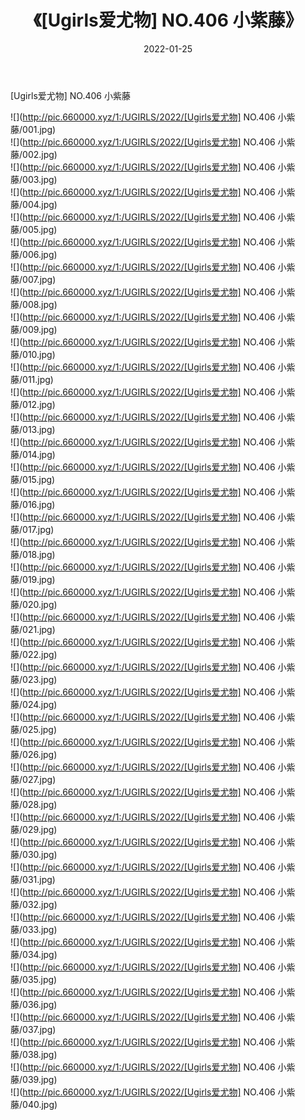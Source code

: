 ﻿---
layout: post
title:  《[Ugirls爱尤物] NO.406 小紫藤》
date:   2022-01-25
img: http://pic.660000.xyz/1:/UGIRLS/2022/[Ugirls爱尤物] NO.406 小紫藤/000.jpg
categories: [美女, 清纯, 唯美]
---

[Ugirls爱尤物] NO.406 小紫藤

 ![](http://pic.660000.xyz/1:/UGIRLS/2022/[Ugirls爱尤物] NO.406 小紫藤/001.jpg) <br>![](http://pic.660000.xyz/1:/UGIRLS/2022/[Ugirls爱尤物] NO.406 小紫藤/002.jpg) <br>![](http://pic.660000.xyz/1:/UGIRLS/2022/[Ugirls爱尤物] NO.406 小紫藤/003.jpg) <br>![](http://pic.660000.xyz/1:/UGIRLS/2022/[Ugirls爱尤物] NO.406 小紫藤/004.jpg) <br>![](http://pic.660000.xyz/1:/UGIRLS/2022/[Ugirls爱尤物] NO.406 小紫藤/005.jpg) <br>![](http://pic.660000.xyz/1:/UGIRLS/2022/[Ugirls爱尤物] NO.406 小紫藤/006.jpg) <br>![](http://pic.660000.xyz/1:/UGIRLS/2022/[Ugirls爱尤物] NO.406 小紫藤/007.jpg) <br>![](http://pic.660000.xyz/1:/UGIRLS/2022/[Ugirls爱尤物] NO.406 小紫藤/008.jpg) <br>![](http://pic.660000.xyz/1:/UGIRLS/2022/[Ugirls爱尤物] NO.406 小紫藤/009.jpg) <br>![](http://pic.660000.xyz/1:/UGIRLS/2022/[Ugirls爱尤物] NO.406 小紫藤/010.jpg) <br>![](http://pic.660000.xyz/1:/UGIRLS/2022/[Ugirls爱尤物] NO.406 小紫藤/011.jpg) <br>![](http://pic.660000.xyz/1:/UGIRLS/2022/[Ugirls爱尤物] NO.406 小紫藤/012.jpg) <br>![](http://pic.660000.xyz/1:/UGIRLS/2022/[Ugirls爱尤物] NO.406 小紫藤/013.jpg) <br>![](http://pic.660000.xyz/1:/UGIRLS/2022/[Ugirls爱尤物] NO.406 小紫藤/014.jpg) <br>![](http://pic.660000.xyz/1:/UGIRLS/2022/[Ugirls爱尤物] NO.406 小紫藤/015.jpg) <br>![](http://pic.660000.xyz/1:/UGIRLS/2022/[Ugirls爱尤物] NO.406 小紫藤/016.jpg) <br>![](http://pic.660000.xyz/1:/UGIRLS/2022/[Ugirls爱尤物] NO.406 小紫藤/017.jpg) <br>![](http://pic.660000.xyz/1:/UGIRLS/2022/[Ugirls爱尤物] NO.406 小紫藤/018.jpg) <br>![](http://pic.660000.xyz/1:/UGIRLS/2022/[Ugirls爱尤物] NO.406 小紫藤/019.jpg) <br>![](http://pic.660000.xyz/1:/UGIRLS/2022/[Ugirls爱尤物] NO.406 小紫藤/020.jpg) <br>![](http://pic.660000.xyz/1:/UGIRLS/2022/[Ugirls爱尤物] NO.406 小紫藤/021.jpg) <br>![](http://pic.660000.xyz/1:/UGIRLS/2022/[Ugirls爱尤物] NO.406 小紫藤/022.jpg) <br>![](http://pic.660000.xyz/1:/UGIRLS/2022/[Ugirls爱尤物] NO.406 小紫藤/023.jpg) <br>![](http://pic.660000.xyz/1:/UGIRLS/2022/[Ugirls爱尤物] NO.406 小紫藤/024.jpg) <br>![](http://pic.660000.xyz/1:/UGIRLS/2022/[Ugirls爱尤物] NO.406 小紫藤/025.jpg) <br>![](http://pic.660000.xyz/1:/UGIRLS/2022/[Ugirls爱尤物] NO.406 小紫藤/026.jpg) <br>![](http://pic.660000.xyz/1:/UGIRLS/2022/[Ugirls爱尤物] NO.406 小紫藤/027.jpg) <br>![](http://pic.660000.xyz/1:/UGIRLS/2022/[Ugirls爱尤物] NO.406 小紫藤/028.jpg) <br>![](http://pic.660000.xyz/1:/UGIRLS/2022/[Ugirls爱尤物] NO.406 小紫藤/029.jpg) <br>![](http://pic.660000.xyz/1:/UGIRLS/2022/[Ugirls爱尤物] NO.406 小紫藤/030.jpg) <br>![](http://pic.660000.xyz/1:/UGIRLS/2022/[Ugirls爱尤物] NO.406 小紫藤/031.jpg) <br>![](http://pic.660000.xyz/1:/UGIRLS/2022/[Ugirls爱尤物] NO.406 小紫藤/032.jpg) <br>![](http://pic.660000.xyz/1:/UGIRLS/2022/[Ugirls爱尤物] NO.406 小紫藤/033.jpg) <br>![](http://pic.660000.xyz/1:/UGIRLS/2022/[Ugirls爱尤物] NO.406 小紫藤/034.jpg) <br>![](http://pic.660000.xyz/1:/UGIRLS/2022/[Ugirls爱尤物] NO.406 小紫藤/035.jpg) <br>![](http://pic.660000.xyz/1:/UGIRLS/2022/[Ugirls爱尤物] NO.406 小紫藤/036.jpg) <br>![](http://pic.660000.xyz/1:/UGIRLS/2022/[Ugirls爱尤物] NO.406 小紫藤/037.jpg) <br>![](http://pic.660000.xyz/1:/UGIRLS/2022/[Ugirls爱尤物] NO.406 小紫藤/038.jpg) <br>![](http://pic.660000.xyz/1:/UGIRLS/2022/[Ugirls爱尤物] NO.406 小紫藤/039.jpg) <br>![](http://pic.660000.xyz/1:/UGIRLS/2022/[Ugirls爱尤物] NO.406 小紫藤/040.jpg) <br>